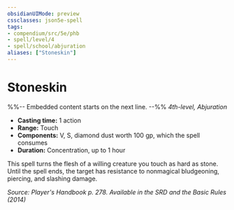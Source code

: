 ```yaml
---
obsidianUIMode: preview
cssclasses: json5e-spell
tags:
- compendium/src/5e/phb
- spell/level/4
- spell/school/abjuration
aliases: ["Stoneskin"]
---
```

# Stoneskin
%%-- Embedded content starts on the next line. --%%
*4th-level, Abjuration*  

- **Casting time:** 1 action
- **Range:** Touch
- **Components:** V, S, diamond dust worth 100 gp, which the spell consumes
- **Duration:** Concentration, up to 1 hour

This spell turns the flesh of a willing creature you touch as hard as stone. Until the spell ends, the target has resistance to nonmagical bludgeoning, piercing, and slashing damage.

*Source: Player's Handbook p. 278. Available in the <span title='Systems Reference Document (5.1)'>SRD</span> and the Basic Rules (2014)*
